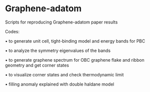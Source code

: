 # Graphene-adatom
Scripts for reproducing Graphene-adatom paper results

Codes:

• to generate unit cell, tight-binding model and energy bands for PBC

• to analyze the symmetry eigenvalues of the bands

• to generate graphene spectrum for OBC graphene flake and ribbon geometry and get corner states

• to visualize corner states and check thermodynamic limit

• filling anomaly explained with double haldane model
